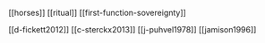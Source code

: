 [[horses]]
[[ritual]]
[[first-function-sovereignty]]


[[d-fickett2012]]
[[c-sterckx2013]]
[[j-puhvel1978]]
[[jamison1996]]